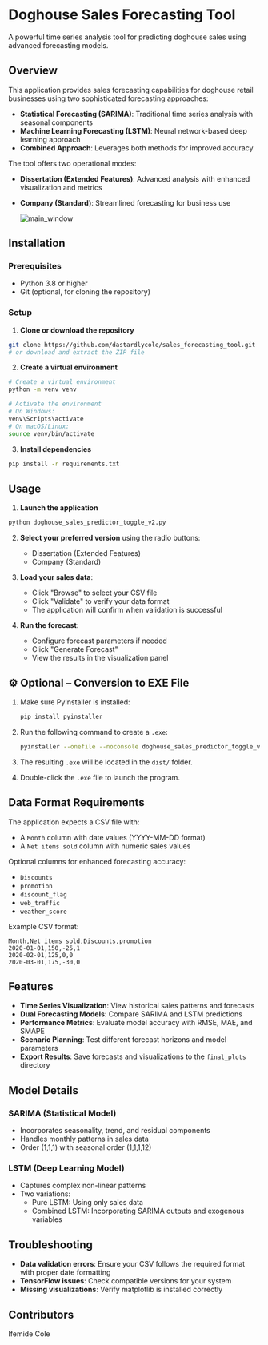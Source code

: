 # Doghouse Sales Forecasting Tool

A powerful time series analysis tool for predicting doghouse sales using advanced forecasting models.

## Overview

This application provides sales forecasting capabilities for doghouse retail businesses using two sophisticated forecasting approaches:

- **Statistical Forecasting (SARIMA)**: Traditional time series analysis with seasonal components
- **Machine Learning Forecasting (LSTM)**: Neural network-based deep learning approach
- **Combined Approach**: Leverages both methods for improved accuracy

The tool offers two operational modes:
- **Dissertation (Extended Features)**: Advanced analysis with enhanced visualization and metrics
- **Company (Standard)**: Streamlined forecasting for business use

  ![main_window](https://github.com/user-attachments/assets/3105d95f-5df1-49ee-82ed-d8d6da081cad)


## Installation

### Prerequisites

- Python 3.8 or higher
- Git (optional, for cloning the repository)

### Setup

1. **Clone or download the repository**

```bash
git clone https://github.com/dastardlycole/sales_forecasting_tool.git
# or download and extract the ZIP file
```

2. **Create a virtual environment**

```bash
# Create a virtual environment
python -m venv venv

# Activate the environment
# On Windows:
venv\Scripts\activate
# On macOS/Linux:
source venv/bin/activate
```

3. **Install dependencies**

```bash
pip install -r requirements.txt
```

## Usage

1. **Launch the application**

```bash
python doghouse_sales_predictor_toggle_v2.py
```

2. **Select your preferred version** using the radio buttons:
   - Dissertation (Extended Features)
   - Company (Standard)

3. **Load your sales data**:
   - Click "Browse" to select your CSV file
   - Click "Validate" to verify your data format
   - The application will confirm when validation is successful

4. **Run the forecast**:
   - Configure forecast parameters if needed
   - Click "Generate Forecast"
   - View the results in the visualization panel
   
  ## ⚙️ Optional – Conversion to EXE File

1. Make sure PyInstaller is installed:

    ```bash
    pip install pyinstaller
    ```

2. Run the following command to create a `.exe`:

    ```bash
    pyinstaller --onefile --noconsole doghouse_sales_predictor_toggle_v2.py
    ```

3. The resulting `.exe` will be located in the `dist/` folder.

4. Double-click the `.exe` file to launch the program.
     

## Data Format Requirements

The application expects a CSV file with:

- A `Month` column with date values (YYYY-MM-DD format)
- A `Net items sold` column with numeric sales values

Optional columns for enhanced forecasting accuracy:
- `Discounts`
- `promotion`
- `discount_flag`
- `web_traffic`
- `weather_score`

Example CSV format:
```
Month,Net items sold,Discounts,promotion
2020-01-01,150,-25,1
2020-02-01,125,0,0
2020-03-01,175,-30,0
```

## Features

- **Time Series Visualization**: View historical sales patterns and forecasts
- **Dual Forecasting Models**: Compare SARIMA and LSTM predictions
- **Performance Metrics**: Evaluate model accuracy with RMSE, MAE, and SMAPE
- **Scenario Planning**: Test different forecast horizons and model parameters
- **Export Results**: Save forecasts and visualizations to the `final_plots` directory

## Model Details

### SARIMA (Statistical Model)
- Incorporates seasonality, trend, and residual components
- Handles monthly patterns in sales data
- Order (1,1,1) with seasonal order (1,1,1,12)

### LSTM (Deep Learning Model)
- Captures complex non-linear patterns
- Two variations:
  - Pure LSTM: Using only sales data
  - Combined LSTM: Incorporating SARIMA outputs and exogenous variables

## Troubleshooting

- **Data validation errors**: Ensure your CSV follows the required format with proper date formatting
- **TensorFlow issues**: Check compatible versions for your system
- **Missing visualizations**: Verify matplotlib is installed correctly



## Contributors
Ifemide Cole
